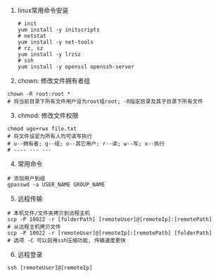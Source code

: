 1. linux常用命令安装

    ```shell
    # init
    yum install -y initscripts
    # netstat
    yum install -y net-tools
    # rz, sz
    yum install -y lrzsz
    # ssh
    yum install -y openssl openssh-server 
    ```

    

2. chown: 修改文件拥有者组

```shell
chown -R root:root *
# 将当前目录下所有文件用户设为root组root; -R指定目录及其子目录下所有文件
```

3. chmod: 修改文件权限

```shell
chmod ugo+rwx file.txt
# 将文件设定为所有人均可读写执行
# u--拥有者; g--组; o--其它用户; r--读; w--写; x--执行
# ---- --- ---
```

4. 常用命令

```shell
# 添加用户到组
gpasswd -a USER_NAME GROUP_NAME

```

5. 远程传输

```shell
# 本机文件/文件夹拷贝到远程主机
scp -P 10022 -r [folderPath] [remoteUser]@[remoteIp]:[remotePath]
# 从远程主机拷贝文件
scp -P 10022 -r [remoteUser]@[remoteIp]:[remotePath] [folderPath]
# 选项 -C 可以启用ssh压缩功能, 传输速度更快
```

6. 远程登录

```shell
ssh [remoteUser]@[remoteIp]
```





   

   

